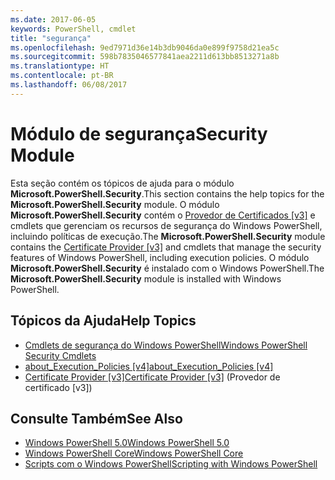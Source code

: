 ```yaml
---
ms.date: 2017-06-05
keywords: PowerShell, cmdlet
title: "segurança"
ms.openlocfilehash: 9ed7971d36e14b3db9046da0e899f9758d21ea5c
ms.sourcegitcommit: 598b7835046577841aea2211d613bb8513271a8b
ms.translationtype: HT
ms.contentlocale: pt-BR
ms.lasthandoff: 06/08/2017
---
```

# <a name="security-module"></a><span data-ttu-id="5214e-103">Módulo de segurança</span><span class="sxs-lookup"><span data-stu-id="5214e-103">Security Module</span></span>
<span data-ttu-id="5214e-104">Esta seção contém os tópicos de ajuda para o módulo **Microsoft.PowerShell.Security**.</span><span class="sxs-lookup"><span data-stu-id="5214e-104">This section contains the help topics for the **Microsoft.PowerShell.Security** module.</span></span> <span data-ttu-id="5214e-105">O módulo **Microsoft.PowerShell.Security** contém o [Provedor de Certificados [v3]](https://technet.microsoft.com/en-us/library/3f743541-d0c6-4670-809a-b16fb01f7c4d) e cmdlets que gerenciam os recursos de segurança do Windows PowerShell, incluindo políticas de execução.</span><span class="sxs-lookup"><span data-stu-id="5214e-105">The **Microsoft.PowerShell.Security** module contains the [Certificate Provider [v3]](https://technet.microsoft.com/en-us/library/3f743541-d0c6-4670-809a-b16fb01f7c4d) and cmdlets that manage the security features of Windows PowerShell, including execution policies.</span></span> <span data-ttu-id="5214e-106">O módulo **Microsoft.PowerShell.Security** é instalado com o Windows PowerShell.</span><span class="sxs-lookup"><span data-stu-id="5214e-106">The **Microsoft.PowerShell.Security** module is installed with Windows PowerShell.</span></span>

## <a name="help-topics"></a><span data-ttu-id="5214e-107">Tópicos da Ajuda</span><span class="sxs-lookup"><span data-stu-id="5214e-107">Help Topics</span></span>
- [<span data-ttu-id="5214e-108">Cmdlets de segurança do Windows PowerShell</span><span class="sxs-lookup"><span data-stu-id="5214e-108">Windows PowerShell Security Cmdlets</span></span>](http://go.microsoft.com/fwlink/?LinkID=245860)
- [<span data-ttu-id="5214e-109">about_Execution_Policies [v4]</span><span class="sxs-lookup"><span data-stu-id="5214e-109">about_Execution_Policies [v4]</span></span>](https://technet.microsoft.com/en-us/library/347708dc-1515-4d74-978b-8334603472e6)
- [<span data-ttu-id="5214e-110">Certificate Provider [v3]</span><span class="sxs-lookup"><span data-stu-id="5214e-110">Certificate Provider [v3]</span></span>](https://technet.microsoft.com/en-us/library/3f743541-d0c6-4670-809a-b16fb01f7c4d) (Provedor de certificado [v3])

## <a name="see-also"></a><span data-ttu-id="5214e-111">Consulte Também</span><span class="sxs-lookup"><span data-stu-id="5214e-111">See Also</span></span>
- [<span data-ttu-id="5214e-112">Windows PowerShell 5.0</span><span class="sxs-lookup"><span data-stu-id="5214e-112">Windows PowerShell 5.0</span></span>](../core-powershell/core-modules/Windows-PowerShell-5.0.md)
- [<span data-ttu-id="5214e-113">Windows PowerShell Core</span><span class="sxs-lookup"><span data-stu-id="5214e-113">Windows PowerShell Core</span></span>](https://technet.microsoft.com/en-us/library/4b75f1e4-f327-48f3-92ab-bf5435094d41)
- [<span data-ttu-id="5214e-114">Scripts com o Windows PowerShell</span><span class="sxs-lookup"><span data-stu-id="5214e-114">Scripting with Windows PowerShell</span></span>](../getting-started/fundamental/Scripting-with-Windows-PowerShell.md)

